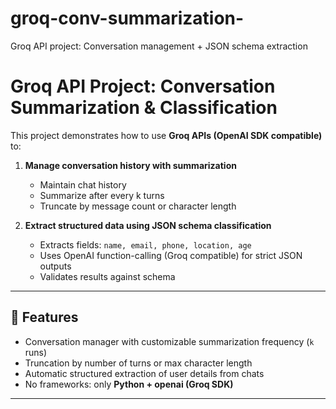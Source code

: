 # groq-conv-summarization-
Groq API project: Conversation management + JSON schema extraction

# Groq API Project: Conversation Summarization & Classification

This project demonstrates how to use **Groq APIs (OpenAI SDK compatible)** to:
1. **Manage conversation history with summarization**  
   - Maintain chat history
   - Summarize after every k turns
   - Truncate by message count or character length

2. **Extract structured data using JSON schema classification**  
   - Extracts fields: `name, email, phone, location, age`
   - Uses OpenAI function-calling (Groq compatible) for strict JSON outputs
   - Validates results against schema

---

## 🚀 Features
- Conversation manager with customizable summarization frequency (`k` runs)
- Truncation by number of turns or max character length
- Automatic structured extraction of user details from chats
- No frameworks: only **Python + openai (Groq SDK)**

---
